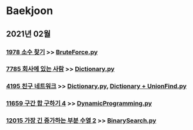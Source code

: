 # Baekjoon

## 2021년 02월


### [1978 소수 찾기](https://www.acmicpc.net/problem/1978) >> [BruteForce.py](JY_B1978.py)

### [7785 회사에 있는 사람](https://www.acmicpc.net/problem/7785) >> [Dictionary.py](JY_B7785.py)

### [4195 친구 네트워크](https://www.acmicpc.net/problem/4195) >> [Dictionary.py](JY_B4195.py), [Dictionary + UnionFind.py](JY_B4195_2.py)

### [11659 구간 합 구하기 4](https://www.acmicpc.net/problem/11659) >> [DynamicProgramming.py](JY_B11659.py)

### [12015 가장 긴 증가하는 부분 수열 2](https://www.acmicpc.net/problem/12015) >> [BinarySearch.py](JY_B12015_2.py)




